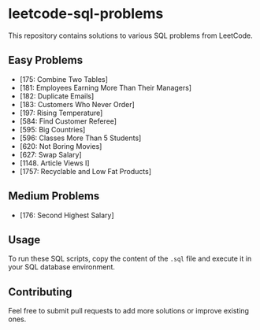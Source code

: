 # leetcode-sql-problems

This repository contains solutions to various SQL problems from LeetCode.

## Easy Problems
- [175: Combine Two Tables]
- [181: Employees Earning More Than Their Managers]
- [182: Duplicate Emails]
- [183: Customers Who Never Order]
- [197: Rising Temperature]
- [584: Find Customer Referee]
- [595: Big Countries]
- [596: Classes More Than 5 Students]
- [620: Not Boring Movies]
- [627: Swap Salary]
- [1148. Article Views I]
- [1757: Recyclable and Low Fat Products]

## Medium Problems
- [176: Second Highest Salary]
  
## Usage
To run these SQL scripts, copy the content of the `.sql` file and execute it in your SQL database environment.

## Contributing
Feel free to submit pull requests to add more solutions or improve existing ones.
